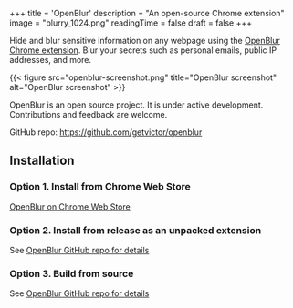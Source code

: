 +++
title = 'OpenBlur'
description = "An open-source Chrome extension"
image = "blurry_1024.png"
readingTime = false
draft = false
+++

Hide and blur sensitive information on any webpage using the
[OpenBlur Chrome extension](https://chromewebstore.google.com/detail/dlnglldcaegkgmhmmhhdknblccppichf). Blur your
secrets such as personal emails, public IP addresses, and more.

{{< figure src="openblur-screenshot.png" title="OpenBlur screenshot" alt="OpenBlur screenshot" >}}

OpenBlur is an open source project. It is under active development. Contributions and feedback are welcome.

GitHub repo: https://github.com/getvictor/openblur

## Installation

### Option 1. Install from Chrome Web Store

[OpenBlur on Chrome Web Store](https://chromewebstore.google.com/detail/openblur/dlnglldcaegkgmhmmhhdknblccppichf)

### Option 2. Install from release as an unpacked extension

See [OpenBlur GitHub repo for details](https://github.com/getvictor/openblur)

### Option 3. Build from source

See [OpenBlur GitHub repo for details](https://github.com/getvictor/openblur)
